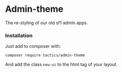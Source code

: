 # Admin-theme
The re-styling of our old sf1 admin apps.

### Installation
Just add to composer with:

`composer require tactics/admin-theme`

And add the class `new-ui` to the html tag of your layout.